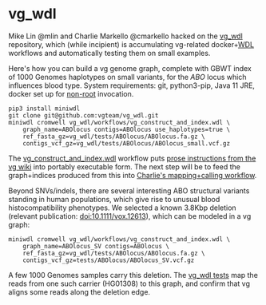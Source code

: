 # vg_wdl

Mike Lin @mlin and Charlie Markello @cmarkello hacked on the [vg_wdl](https://github.com/vgteam/vg_wdl) repository, which (while incipient) is accumulating vg-related docker+[WDL](http://openwdl.org/) workflows and automatically testing them on small examples. 

Here's how you can build a vg genome graph, complete with GBWT index of 1000 Genomes haplotypes on small variants, for the *ABO* locus which influences blood type. System requirements: git, python3-pip, Java 11 JRE, docker set up for [non-root](https://docs.docker.com/install/linux/linux-postinstall/#manage-docker-as-a-non-root-user) invocation.

```
pip3 install miniwdl
git clone git@github.com:vgteam/vg_wdl.git
miniwdl cromwell vg_wdl/workflows/vg_construct_and_index.wdl \
    graph_name=ABOlocus contigs=ABOlocus use_haplotypes=true \
    ref_fasta_gz=vg_wdl/tests/ABOlocus/ABOlocus.fa.gz \
    contigs_vcf_gz=vg_wdl/tests/ABOlocus/ABOlocus_small.vcf.gz
```

The [vg_construct_and_index.wdl](https://github.com/vgteam/vg_wdl/blob/master/workflows/vg_construct_and_index.wdl) workflow puts [prose instructions from the vg wiki](https://github.com/vgteam/vg/wiki/Index-Construction) into portably executable form. The next step will be to feed the graph+indices produced from this into [Charlie's mapping+calling workflow](https://github.com/vgteam/vg_wdl/blob/8eea6a9dd078e8110cb2e12cea1748fdbfd6b3e0/workflows/vg_pipeline.workingexample.wdl).

Beyond SNVs/indels, there are several interesting ABO structural variants standing in human populations, which give rise to unusual blood histocompatibility phenotypes. We selected a known 3.8Kbp deletion (relevant publication: [doi:10.1111/vox.12613](https://onlinelibrary.wiley.com/doi/full/10.1111/vox.12613)), which can be modeled in a vg graph:

```
miniwdl cromwell vg_wdl/workflows/vg_construct_and_index.wdl \
    graph_name=ABOlocus_SV contigs=ABOlocus \
    ref_fasta_gz=vg_wdl/tests/ABOlocus/ABOlocus.fa.gz \
    contigs_vcf_gz=tests/ABOlocus/ABOlocus_SV.vcf.gz
```

A few 1000 Genomes samples carry this deletion. The [vg_wdl tests](https://github.com/vgteam/vg_wdl/blob/master/tests/ABOlocus/vg_ABOlocus_test_SV.wdl) map the reads from one such carrier (HG01308) to this graph, and confirm that vg aligns some reads along the deletion edge.
